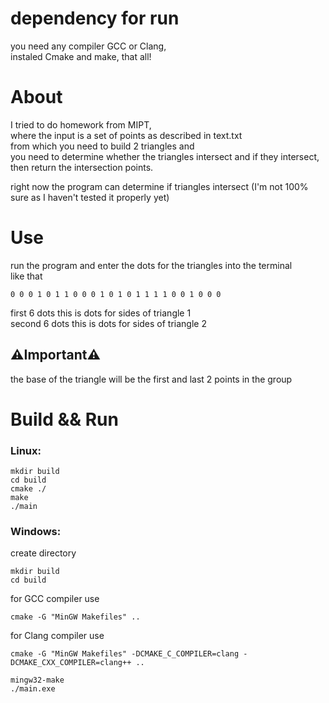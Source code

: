 # dependency for run
you need any compiler GCC or Clang, <br/>
instaled Cmake and make,
that all! 


# About 
I tried to do homework from MIPT,<br/>
where the input is a set of points as described in text.txt<br/>
from which you need to build 2 triangles and<br/>
you need to determine whether the triangles intersect and if they intersect, then return the intersection points.<br/>

right now the program can determine if triangles intersect (I'm not 100% sure as I haven't tested it properly yet)

# Use
run the program and enter the dots for the triangles into the terminal<br/>
like that<br/>
```
0 0 0 1 0 1 1 0 0 0 1 0 1 0 1 1 1 1 0 0 1 0 0 0
```
first 6 dots this is dots for sides of triangle 1 <br/>
second 6 dots this is dots for sides of triangle 2<br/>

## ⚠️Important⚠️
the base of the triangle will be the first and last 2 points in the group

# Build && Run

### Linux:
```
mkdir build
cd build
cmake ./
make
./main
```

### Windows:
create directory
```
mkdir build
cd build
```
for GCC compiler use
```
cmake -G "MinGW Makefiles" ..
```

for Clang compiler use
```
cmake -G "MinGW Makefiles" -DCMAKE_C_COMPILER=clang -DCMAKE_CXX_COMPILER=clang++ ..
```

```
mingw32-make
./main.exe
```

